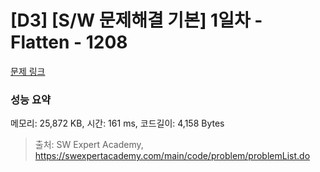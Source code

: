 # [D3] [S/W 문제해결 기본] 1일차 - Flatten - 1208 

[문제 링크](https://swexpertacademy.com/main/code/problem/problemDetail.do?contestProbId=AV139KOaABgCFAYh) 

### 성능 요약

메모리: 25,872 KB, 시간: 161 ms, 코드길이: 4,158 Bytes



> 출처: SW Expert Academy, https://swexpertacademy.com/main/code/problem/problemList.do